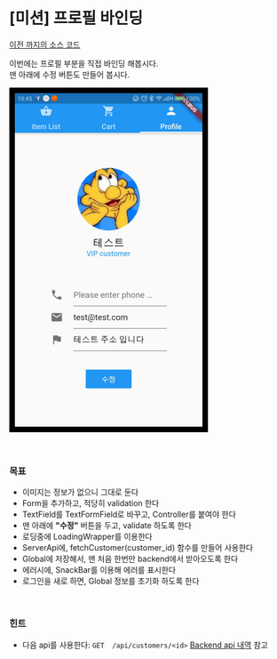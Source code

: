 # \[미션\] 프로필 바인딩
[이전 까지의 소스 코드](sources/bind-item-detail-lib.zip)  

이번에는 프로필 부분을 직접 바인딩 해봅시다.  
맨 아래에 수정 버튼도 만들어 봅시다.  

![bind-profile](images/bind-profile.png)  

&nbsp;  
### 목표
- 이미지는 정보가 없으니 그대로 둔다
- Form을 추가하고, 적당히 validation 한다
- TextField를 TextFormField로 바꾸고, Controller를 붙여야 한다
- 맨 아래에 **"수정"** 버튼을 두고, validate 하도록 한다
- 로딩중에 LoadingWrapper를 이용한다
- ServerApi에, fetchCustomer(customer_id) 함수를 만들어 사용한다
- Global에 저장해서, 맨 처음 한번만 backend에서 받아오도록 한다
- 에러시에, SnackBar를 이용해 에러를 표시한다
- 로그인을 새로 하면, Global 정보를 초기화 하도록 한다

&nbsp;  
### 힌트
- 다음 api를 사용한다: `GET  /api/customers/<id>` [Backend api 내역](flutter/Fast-Campus/2019-08-03/with-backend/backend-spec) 참고